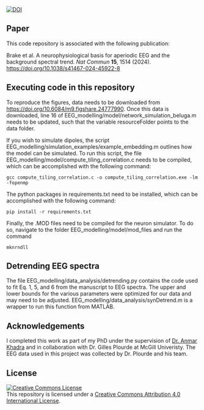 [![DOI](https://zenodo.org/badge/DOI/10.5281/zenodo.10359817.svg)](https://doi.org/10.5281/zenodo.10359817)

## Paper
This code repository is associated with the following publication:

Brake et al. A neurophysiological basis for aperiodic EEG and the background spectral trend. *Nat Commun* **15**, 1514 (2024). https://doi.org/10.1038/s41467-024-45922-8

## Executing code in this repository

To reproduce the figures, data needs to be downloaded from https://doi.org/10.6084/m9.figshare.24777990. Once this data is downloaded, line 16 of EEG_modelling/model/network_simulation_beluga.m needs to be updated, such that the variable resourceFolder points to the data folder.

If you wish to simulate dipoles, the script EEG_modelling/simulation_examples/example_embedding.m outlines how the model can be simulated. To run this script, the file EEG_modelling/model/compute_tiling_correlation.c needs to be compiled, which can be accomplished with the following command:
````
gcc compute_tiling_correlation.c -o compute_tiling_correlation.exe -lm -fopenmp
````
The python packages in requirements.txt need to be installed, which can be accomplished with the following command:
````
pip install -r requirements.txt
````
Finally, the .MOD files need to be compiled for the neuron simulator. To do so, navigate to the folder EEG_modelling/model/mod_files and run the command
```
mknrndll
```

## Detrending EEG spectra
The file EEG_modelling/data_analysis/detrending.py contains the code used to fit Eq. 1, 5, and 6 from the manuscript to EEG spectra. The upper and lower bounds for the various parameters were optimized for our data and may need to be adjusted. EEG_modelling/data_analysis/synDetrend.m is a wrapper to run this function from MATLAB. 

## Acknowledgements
I completed this work as part of my PhD under the supervision of [Dr. Anmar Khadra](http://www.medicine.mcgill.ca/physio/khadralab/) and in collaboration with Dr. Gilles Plourde at McGill Univeristy. The EEG data used in this project was collected by Dr. Plourde and his team.

## License
<a rel="license" href="http://creativecommons.org/licenses/by/4.0/"><img alt="Creative Commons License" style="border-width:0" src="https://i.creativecommons.org/l/by/4.0/88x31.png" /></a><br />This repository is licensed under a <a rel="license" href="http://creativecommons.org/licenses/by/4.0/">Creative Commons Attribution 4.0 International License</a>.
